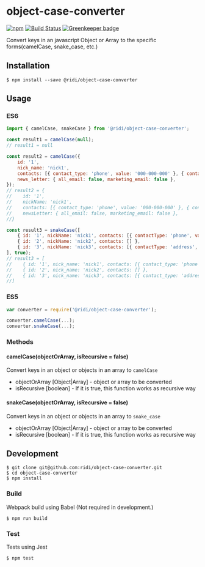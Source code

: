 # object-case-converter

[![npm](https://img.shields.io/npm/v/@ridi/object-case-converter.svg)](https://www.npmjs.com/package/@ridi/object-case-converter)
[![Build Status](https://travis-ci.org/ridi/object-case-converter.svg?branch=master)](https://travis-ci.org/ridi/object-case-converter)
[![Greenkeeper badge](https://badges.greenkeeper.io/ridi/object-case-converter.svg)](https://greenkeeper.io/)

Convert keys in an javascript Object or Array to the specific forms(camelCase, snake_case, etc.)

## Installation

```
$ npm install --save @ridi/object-case-converter
```

## Usage

### ES6
```javascript
import { camelCase, snakeCase } from '@ridi/object-case-converter';

const result1 = camelCase(null);
// result1 = null

const result2 = camelCase({
    id: '1',
    nick_name: 'nick1',
    contacts: [{ contact_type: 'phone', value: '000-000-000' }, { contact_type: 'email', value: 'test@email.com' }],
    news_letter: { all_email: false, marketing_email: false },
});
// result2 = {
//    id: '1',
//    nickName: 'nick1',
//    contacts: [{ contact_type: 'phone', value: '000-000-000' }, { contact_type: 'email', value: 'test@email.com' }],
//    newsLetter: { all_email: false, marketing_email: false },
//}

const result3 = snakeCase([
    { id: '1', nickName: 'nick1', contacts: [{ contactType: 'phone', value: '000-000-000' }, { contactType: 'email', value: 'test@email.com' }] },
    { id: '2', nickName: 'nick2', contacts: [] },
    { id: '3', nickName: 'nick3', contacts: [{ contactType: 'address', value: 'xxx' }] },
], true);
// result3 = [
//    { id: '1', nick_name: 'nick1', contacts: [{ contact_type: 'phone', value: '000-000-000' }, { contact_type: 'email', value: 'test@email.com' }] },
//    { id: '2', nick_name: 'nick2', contacts: [] },
//    { id: '3', nick_name: 'nick3', contacts: [{ contact_type: 'address', value: 'xxx' }] },
//]
```

### ES5
```javascript
var converter = require('@ridi/object-case-converter');

converter.camelCase(...);
converter.snakeCase(...);

```

### Methods
#### camelCase(objectOrArray, isRecursive = false)

Convert keys in an object or objects in an array to `camelCase`

* objectOrArray [Object|Array] - object or array to be converted
* isRecursive [boolean] - If it is true, this function works as recursive way

#### snakeCase(objectOrArray, isRecursive = false)

Convert keys in an object or objects in an array to `snake_case`

* objectOrArray [Object|Array] - object or array to be converted
* isRecursive [boolean] - If it is true, this function works as recursive way

## Development

```
$ git clone git@github.com:ridi/object-case-converter.git
$ cd object-case-converter
$ npm install
```

### Build

Webpack build using Babel (Not required in development.)

```
$ npm run build
```

### Test

Tests using Jest

```
$ npm test
```
